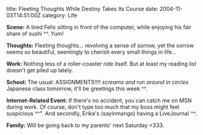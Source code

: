 title: Fleeting Thoughts While Destiny Takes Its Course
date: 2004-11-03T14:51:00Z
category: Life

**Scene:** A tired Felix sitting in front of the computer, while enjoying his fair share of sushi ^^. Yum!

**Thoughts:** Fleeting thoughts… revolving a sense of sorrow, yet the sorrow seems so beautiful, seemingly to cherish every small things in life…

**Work:** Nothing less of a roller-coaster ride itself. But at least my reading list doesn't get piled up lately.

**School:** The usual: ASSIGNMENTS!!!! *screams and run around in circles* Japanese class tomorrow, it'll be greetings this week ^^.

**Internet-Related Event:** If there's no accident, you can catch me on MSN during work. Of course, don't type too much that my boss might feel suspicious ^^". And secondly, Erika's (sayinmango) having a LiveJournal *^^*.

**Family:** Will be going back to my parents' next Saturday <333.
